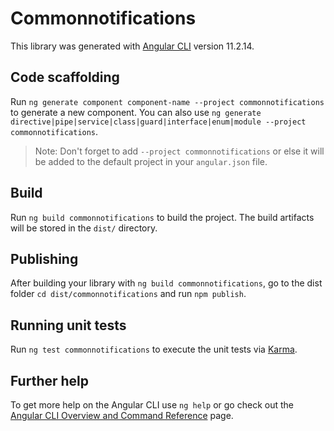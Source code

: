 # Commonnotifications

This library was generated with [Angular CLI](https://github.com/angular/angular-cli) version 11.2.14.

## Code scaffolding

Run `ng generate component component-name --project commonnotifications` to generate a new component. You can also use `ng generate directive|pipe|service|class|guard|interface|enum|module --project commonnotifications`.
> Note: Don't forget to add `--project commonnotifications` or else it will be added to the default project in your `angular.json` file. 

## Build

Run `ng build commonnotifications` to build the project. The build artifacts will be stored in the `dist/` directory.

## Publishing

After building your library with `ng build commonnotifications`, go to the dist folder `cd dist/commonnotifications` and run `npm publish`.

## Running unit tests

Run `ng test commonnotifications` to execute the unit tests via [Karma](https://karma-runner.github.io).

## Further help

To get more help on the Angular CLI use `ng help` or go check out the [Angular CLI Overview and Command Reference](https://angular.io/cli) page.
